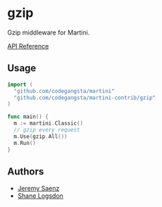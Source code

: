 # gzip
Gzip middleware for Martini.

[API Reference](http://godoc.org/github.com/codegangsta/martini-contrib/gzip)

## Usage

~~~ go
import (
  "github.com/codegangsta/martini"
  "github.com/codegangsta/martini-contrib/gzip"
)

func main() {
  m := martini.Classic()
  // gzip every request
  m.Use(gzip.All())
  m.Run()
}

~~~

## Authors
* [Jeremy Saenz](http://github.com/codegangsta)
* [Shane Logsdon](http://github.com/slogsdon)
